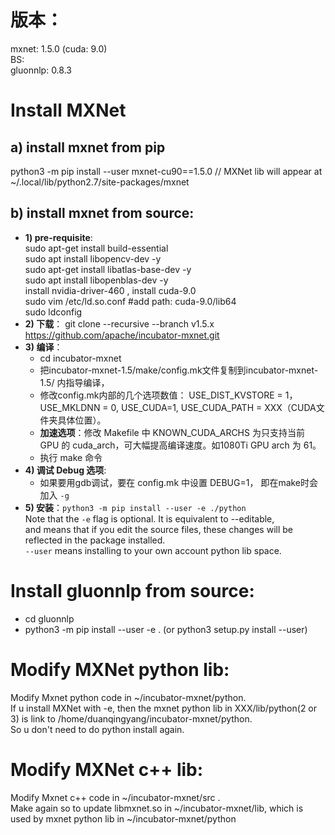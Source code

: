 # 版本：
mxnet: 1.5.0 (cuda: 9.0)  
BS:   
gluonnlp: 0.8.3

# Install MXNet
## a) install mxnet from pip
 python3 -m pip install --user mxnet-cu90==1.5.0  // MXNet lib will appear at ~/.local/lib/python2.7/site-packages/mxnet

## b) install mxnet from source: 
- **1) pre-requisite**:     
      sudo apt-get install build-essential  
      sudo apt install libopencv-dev -y  
      sudo apt-get install libatlas-base-dev  -y  
      sudo apt install libopenblas-dev -y  
      install nvidia-driver-460 , install cuda-9.0  
      sudo vim /etc/ld.so.conf #add path: cuda-9.0/lib64  
      sudo ldconfig
 - **2) 下载**： git clone --recursive --branch v1.5.x https://github.com/apache/incubator-mxnet.git
 - **3) 编译**：
     - cd incubator-mxnet
     - 把incubator-mxnet-1.5/make/config.mk文件复制到incubator-mxnet-1.5/ 内指导编译，
     - 修改config.mk内部的几个选项数值： USE_DIST_KVSTORE = 1，USE_MKLDNN = 0, USE_CUDA=1, USE_CUDA_PATH = XXX（CUDA文件夹具体位置）。
     - **加速选项**：修改 Makefile 中 KNOWN_CUDA_ARCHS 为只支持当前 GPU 的 cuda_arch，可大幅提高编译速度。如1080Ti GPU arch 为 61。
     - 执行 make 命令
 - **4) 调试 Debug 选项**:
     - 如果要用gdb调试，要在 config.mk 中设置 DEBUG=1， 即在make时会加入 `-g`   
 - **5) 安装**：`python3 -m pip install --user -e ./python`  
Note that the `-e` flag is optional. It is equivalent to --editable,   
and means that if you edit the source files, these changes will be reflected in the package installed.  
`--user` means installing to your own account python lib space.

# Install gluonnlp from source:
- cd gluonnlp
- python3 -m pip install --user -e  . (or python3 setup.py install --user)

# Modify MXNet python lib:
Modify Mxnet python code in ~/incubator-mxnet/python.   
If u install MXNet with -e, then the mxnet python lib in XXX/lib/python(2 or 3)  is link to  /home/duanqingyang/incubator-mxnet/python.   
So u  don't need to do python install again.

# Modify MXNet c++ lib:
Modify Mxnet c++ code in ~/incubator-mxnet/src .  
Make again so to update libmxnet.so in ~/incubator-mxnet/lib, which is used by mxnet python lib in ~/incubator-mxnet/python
